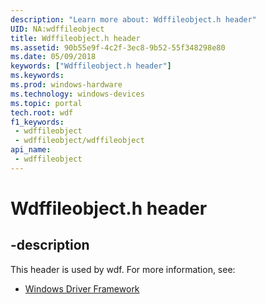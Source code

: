 ```yaml
---
description: "Learn more about: Wdffileobject.h header"
UID: NA:wdffileobject
title: Wdffileobject.h header
ms.assetid: 90b55e9f-4c2f-3ec8-9b52-55f348298e80
ms.date: 05/09/2018
keywords: ["Wdffileobject.h header"]
ms.keywords: 
ms.prod: windows-hardware
ms.technology: windows-devices
ms.topic: portal
tech.root: wdf
f1_keywords:
 - wdffileobject
 - wdffileobject/wdffileobject
api_name:
 - wdffileobject
---
```


# Wdffileobject.h header


## -description

This header is used by wdf. For more information, see:

- [Windows Driver Framework](../_wdf/index.md)


